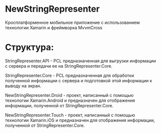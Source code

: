 # NewStringRepresenter
Кросплатформенное мобильное приложение с использованием технологии Xamarin и фреймворка MvvmCross 

# Структура:

StringRepresenter.API - PCL предназначенная для выгрузки информации с сервера и передачи ее на StringRepresenter.Core.

StringRepresenter.Core - PCL предназначенная для обработки полученной информации с сервера и подготовкой этой информации к выводу на экран.

NewStringRepresenter.Droid - проект, написанный с помощью технологии Xamarin.Android и предназначен для отображения информации, полученной от StringRepresenter.Core. 

NewStringRepresenter.Touch - проект, написанный с помощью технологии Xamarin.iOS и предназначен для отображения информации, полученной от StringRepresenter.Core. 
